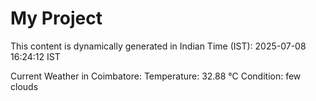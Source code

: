 # My Project

This content is dynamically generated in Indian Time (IST): 2025-07-08 16:24:12 IST


Current Weather in Coimbatore:
Temperature: 32.88 °C
Condition: few clouds
